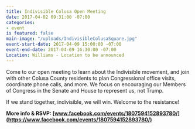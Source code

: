 ```yaml
---
title: Indivisible Colusa Open Meeting
date: 2017-04-02 09:31:00 -07:00
categories:
- event
is featured: false
main-image: "/uploads/IndivisibleColusaSquare.jpg"
event-start-date: 2017-04-09 15:00:00 -07:00
event-end-date: 2017-04-09 16:30:00 -07:00
Location: Williams - Location to be announced
---
```


Come to our open meeting to learn about the Indivisible movement, and join with other Colusa County residents to plan Congressional office visits, coordinate phone calls, and more. We focus on encouraging our Members of Congress in the Senate and House to represent us, not Trump. 

If we stand together, indivisible, we will win. Welcome to the resistance! 

**More info & RSVP: [www.facebook.com/events/1807594152893780/](https://www.facebook.com/events/1807594152893780/)**